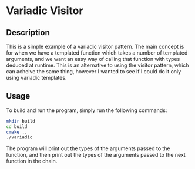 # Variadic Visitor

## Description

This is a simple example of a variadic visitor pattern. The main concept is for when we have a templated function which takes a number of templated arguments, and we want an easy way of calling that function with types deduced at runtime. This is an alternative to using the visitor pattern, which can acheive the same thing, however I wanted to see if I could do it only using variadic templates. 

## Usage

To build and run the program, simply run the following commands:

```bash
mkdir build
cd build
cmake ..
./variadic
```

The program will print out the types of the arguments passed to the function, and then print out the types of the arguments passed to the next function in the chain.
